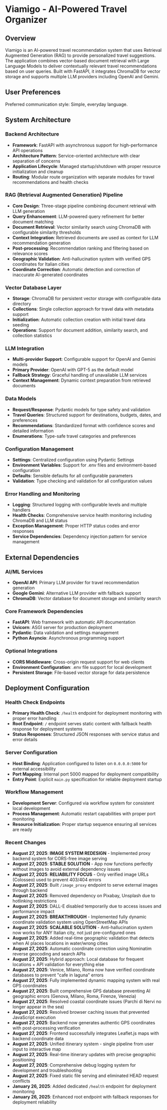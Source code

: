 # Viamigo - AI-Powered Travel Organizer

## Overview

Viamigo is an AI-powered travel recommendation system that uses Retrieval Augmented Generation (RAG) to provide personalized travel suggestions. The application combines vector-based document retrieval with Large Language Models to deliver contextually relevant travel recommendations based on user queries. Built with FastAPI, it integrates ChromaDB for vector storage and supports multiple LLM providers including OpenAI and Gemini.

## User Preferences

Preferred communication style: Simple, everyday language.

## System Architecture

### Backend Architecture
- **Framework**: FastAPI with asynchronous support for high-performance API operations
- **Architecture Pattern**: Service-oriented architecture with clear separation of concerns
- **Application Lifecycle**: Managed startup/shutdown with proper resource initialization and cleanup
- **Routing**: Modular route organization with separate modules for travel recommendations and health checks

### RAG (Retrieval Augmented Generation) Pipeline
- **Core Design**: Three-stage pipeline combining document retrieval with LLM generation
- **Query Enhancement**: LLM-powered query refinement for better document matching
- **Document Retrieval**: Vector similarity search using ChromaDB with configurable similarity thresholds
- **Context Integration**: Retrieved documents are used as context for LLM recommendation generation
- **Post-processing**: Recommendation ranking and filtering based on relevance scores
- **Geographic Validation**: Anti-hallucination system with verified GPS coordinates for Italian cities
- **Coordinate Correction**: Automatic detection and correction of inaccurate AI-generated coordinates

### Vector Database Layer
- **Storage**: ChromaDB for persistent vector storage with configurable data directory
- **Collections**: Single collection approach for travel data with metadata support
- **Initialization**: Automatic collection creation with initial travel data seeding
- **Operations**: Support for document addition, similarity search, and collection statistics

### LLM Integration
- **Multi-provider Support**: Configurable support for OpenAI and Gemini models
- **Primary Provider**: OpenAI with GPT-5 as the default model
- **Fallback Strategy**: Graceful handling of unavailable LLM services
- **Context Management**: Dynamic context preparation from retrieved documents

### Data Models
- **Request/Response**: Pydantic models for type safety and validation
- **Travel Queries**: Structured support for destinations, budgets, dates, and preferences
- **Recommendations**: Standardized format with confidence scores and detailed information
- **Enumerations**: Type-safe travel categories and preferences

### Configuration Management
- **Settings**: Centralized configuration using Pydantic Settings
- **Environment Variables**: Support for .env files and environment-based configuration
- **Defaults**: Sensible defaults for all configurable parameters
- **Validation**: Type checking and validation for all configuration values

### Error Handling and Monitoring
- **Logging**: Structured logging with configurable levels and multiple handlers
- **Health Checks**: Comprehensive service health monitoring including ChromaDB and LLM status
- **Exception Management**: Proper HTTP status codes and error responses
- **Service Dependencies**: Dependency injection pattern for service management

## External Dependencies

### AI/ML Services
- **OpenAI API**: Primary LLM provider for travel recommendation generation
- **Google Gemini**: Alternative LLM provider with fallback support
- **ChromaDB**: Vector database for document storage and similarity search

### Core Framework Dependencies
- **FastAPI**: Web framework with automatic API documentation
- **Uvicorn**: ASGI server for production deployment
- **Pydantic**: Data validation and settings management
- **Python Asyncio**: Asynchronous programming support

### Optional Integrations
- **CORS Middleware**: Cross-origin request support for web clients
- **Environment Configuration**: .env file support for local development
- **Persistent Storage**: File-based vector storage for data persistence

## Deployment Configuration

### Health Check Endpoints
- **Primary Health Check**: `/health` endpoint for deployment monitoring with proper error handling
- **Root Endpoint**: `/` endpoint serves static content with fallback health response for deployment systems
- **Status Responses**: Structured JSON responses with service status and error details

### Server Configuration
- **Host Binding**: Application configured to listen on `0.0.0.0:5000` for external accessibility
- **Port Mapping**: Internal port 5000 mapped for deployment compatibility
- **Entry Point**: Explicit `main.py` specification for reliable deployment startup

### Workflow Management  
- **Development Server**: Configured via workflow system for consistent local development
- **Process Management**: Automatic restart capabilities with proper port monitoring
- **Resource Initialization**: Proper startup sequence ensuring all services are ready

### Recent Changes
- **August 27, 2025**: **IMAGE SYSTEM REDESIGN** - Implemented proxy backend system for CORS-free image serving
- **August 27, 2025**: **STABLE SOLUTION** - App now functions perfectly without images to avoid external dependency issues
- **August 27, 2025**: **RELIABILITY FOCUS** - Only verified image URLs (Colosseo) used to prevent 403/404 errors
- **August 27, 2025**: Built `/image_proxy` endpoint to serve external images through backend
- **August 27, 2025**: Removed dependency on Pixabay, Unsplash due to hotlinking restrictions
- **August 27, 2025**: DALL-E disabled temporarily due to access issues and performance impact
- **August 27, 2025**: **BREAKTHROUGH** - Implemented fully dynamic coordinate validation system using OpenStreetMap APIs
- **August 27, 2025**: **SCALABLE SOLUTION** - Anti-hallucination system now works for ANY Italian city, not just pre-configured ones
- **August 27, 2025**: Added real-time geographic validation that detects when AI places locations in water/wrong cities
- **August 27, 2025**: Automatic coordinate correction using Nominatim reverse geocoding and search APIs
- **August 27, 2025**: Hybrid approach: Local database for frequent locations + API validation for everything else
- **August 27, 2025**: Venice, Milano, Roma now have verified coordinate databases to prevent "cafe in laguna" errors
- **August 27, 2025**: Fully implemented dynamic mapping system with real GPS coordinates
- **August 27, 2025**: Built comprehensive GPS database preventing AI geographic errors (Genova, Milano, Roma, Firenze, Venezia)
- **August 27, 2025**: Resolved coastal coordinate issues (Parchi di Nervi no longer appear in the sea)
- **August 27, 2025**: Resolved browser caching issues that prevented JavaScript execution
- **August 27, 2025**: Backend now generates authentic GPS coordinates with post-processing verification
- **August 27, 2025**: Frontend successfully integrates Leaflet.js maps with backend coordinate data
- **August 27, 2025**: Unified itinerary system - single pipeline from user input to interactive map
- **August 27, 2025**: Real-time itinerary updates with precise geographic positioning
- **August 27, 2025**: Comprehensive debug logging system for development and troubleshooting
- **August 27, 2025**: Fixed static file serving and eliminated HEAD request conflicts
- **January 26, 2025**: Added dedicated `/health` endpoint for deployment monitoring
- **January 26, 2025**: Enhanced root endpoint with fallback responses for deployment reliability